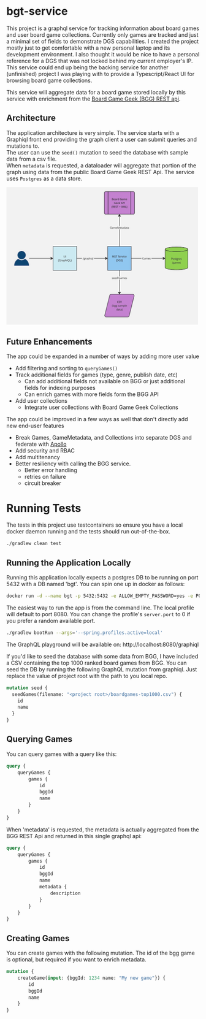 # bgt-service

This project is a graphql service for tracking information about board games and user board game collections. Currently only games are tracked and just a minimal set of fields to demonstrate DGS capabilities. 
I created the project mostly just to get comfortable with a new personal laptop and its development environment. I also thought it would be nice to have a personal reference for a DGS that was not locked behind my current employer's IP.  
This service could end up being the backing service for another (unfinished) project I was playing with to provide a Typescript/React UI for browsing board game collections.   

This service will aggregate data for a board game stored locally by this service with enrichment from the [Board Game Geek (BGG) REST api](https://boardgamegeek.com/wiki/page/BGG_XML_API2).

## Architecture
The application architecture is very simple.  The service starts with a Graphiql front end providing the graph client a user can submit queries and mutations to.  
The user can use the `seed()` mutation to seed the database with sample data from a csv file.  
When `metadata` is requested, a dataloader will aggregate that portion of the graph using data from the public Board Game Geek REST Api.
The service uses `Postgres` as a data store.

<img src="./bgt-architecture.jpg" alt="architecture" width="500"/>

## Future Enhancements

The app could be expanded in a number of ways by adding more user value
- Add filtering and sorting to `queryGames()`
- Track additional fields for games (type, genre, publish date, etc)
  - Can add additional fields not available on BGG or just additional fields for indexing purposes
  - Can enrich games with more fields form the BGG API
- Add user collections
  - Integrate user collections with Board Game Geek Collections

The app could be improved in a few ways as well that don't directly add new end-user features
- Break Games, GameMetadata, and Collections into separate DGS and federate with [Apollo](https://www.apollographql.com/docs/graphos/schema-design/federated-schemas/federation)
- Add security and RBAC
- Add multitenancy
- Better resiliency with calling the BGG service.  
  - Better error handling
  - retries on failure 
  - circuit breaker

# Running Tests

The tests in this project use testcontainers so ensure you have a local docker daemon running and the tests should run out-of-the-box.
```bash
./gradlew clean test
```

## Running the Application Locally
Running this application locally expects a postgres DB to be running on port 5432 with a DB named 'bgt'.  You can spin one up in docker as follows:
```bash
docker run -d --name bgt -p 5432:5432 -e ALLOW_EMPTY_PASSWORD=yes -e POSTGRESQL_DATABASE=bgt bitnami/postgresql:latest
```

The easiest way to run the app is from the command line.  The local profile will default to port 8080.  You can change the profile's `server.port` to 0 if you prefer a random available port.
```bash
./gradlew bootRun --args='--spring.profiles.active=local'
```

The GraphQL playground will be available on: http://localhost:8080/graphiql

If you'd like to seed the database with some data from BGG, I have included a CSV containing the top 1000 ranked board games from BGG.  You can seed the DB by running the following GraphQL mutation from graphiql.  Just replace the value of project root with the path to you local repo.

```graphql
mutation seed {
  seedGames(filename: "<project root>/boardgames-top1000.csv") {
    id
    name
  }
}
```

## Querying Games

You can query games with a query like this:
```graphql
query {
    queryGames {
        games {
            id
            bggId
            name
        }
    }
}
```

When 'metadata' is requested, the metadata is actually aggregated from the BGG REST Api and returned in this single graphql api:
```graphql
query {
    queryGames {
        games {
            id
            bggId
            name
            metadata {
                description
            }
        }
    }
}
```

## Creating Games

You can create games with the following mutation.  The id of the bgg game is optional, but required if you want to enrich metadata.
```graphql
mutation {
    createGame(input: {bggId: 1234 name: "My new game"}) {
        id
        bggId
        name
    }
}
```